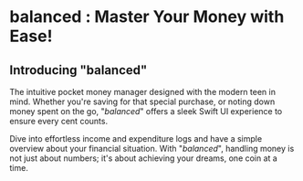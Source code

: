 # balanced : Master Your Money with Ease!

## Introducing "**balanced**"

The intuitive pocket money manager designed with the modern teen in mind. Whether you're saving for that special purchase, or noting down money spent on the go, "*balanced*" offers a sleek Swift UI experience to ensure every cent counts. 

Dive into effortless income and expenditure logs and have a simple overview about your financial situation. With "*balanced*", handling money is not just about numbers; it's about achieving your dreams, one coin at a time.
